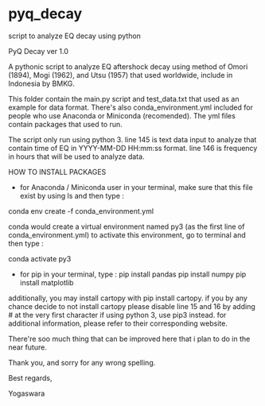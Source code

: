 # pyq_decay
script to analyze EQ decay using python


PyQ Decay ver 1.0

A pythonic script to analyze EQ aftershock decay
using method of Omori (1894), Mogi (1962), and Utsu (1957)
that used worldwide, include in Indonesia by BMKG.

This folder contain the main.py script and test_data.txt 
that used as an example for data format. There's also 
conda_environment.yml included for people who use Anaconda
or Miniconda (recomended). The yml files contain packages
that used to run.

The script only run using python 3. 
line 145 is text data input to analyze that contain time
of EQ in YYYY-MM-DD HH:mm:ss format. line 146 is frequency 
in hours that will be used to analyze data.


HOW TO INSTALL PACKAGES
- for Anaconda / Miniconda user
in your terminal, make sure that this file exist by using ls
and then type :

conda env create -f conda_environment.yml

conda would create a virtual environment named py3 (as the
first line of conda_environment.yml)
to activate this environment, go to terminal and then type :

conda activate py3

- for pip
in your terminal, type :
pip install pandas
pip install numpy
pip install matplotlib

additionally, you may install cartopy with
pip install cartopy.
if you by any chance decide to not install cartopy
please disable line 15 and 16 by adding # at the very first character
if using python 3, use pip3 instead.
for additional information, please refer to their corresponding
website.



There're soo much thing that can be improved here that 
i plan to do in the near future.

Thank you, and sorry for any wrong spelling.

Best regards, 

Yogaswara
